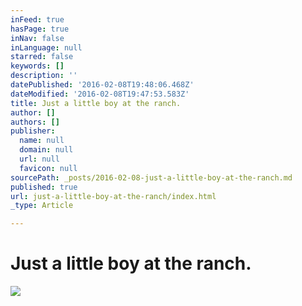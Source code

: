 ```yaml
---
inFeed: true
hasPage: true
inNav: false
inLanguage: null
starred: false
keywords: []
description: ''
datePublished: '2016-02-08T19:48:06.468Z'
dateModified: '2016-02-08T19:47:53.583Z'
title: Just a little boy at the ranch.
author: []
authors: []
publisher:
  name: null
  domain: null
  url: null
  favicon: null
sourcePath: _posts/2016-02-08-just-a-little-boy-at-the-ranch.md
published: true
url: just-a-little-boy-at-the-ranch/index.html
_type: Article

---
```

# Just a little boy at the ranch.
![](https://the-grid-user-content.s3-us-west-2.amazonaws.com/d3b72c25-53e0-4de2-85f8-a1588b967c2d.PNG)